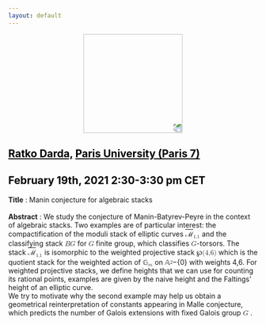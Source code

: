 ```yaml
---
layout: default
---
```


<p align="center">
  <img width="200" height="200" style="transform: rotate(0.5turn);" src="https://upload.wikimedia.org/wikipedia/commons/1/18/Rational_points_of_bounded_height_outside_the_27_lines_on_Clebsch%27s_diagonal_cubic_surface.png">
</p>

## <a href="https://webusers.imj-prg.fr/ratko.darda" style="color:black">Ratko Darda,</a> <a href="https://www.imj-prg.fr/" style="color:black">Paris University (Paris 7)</a>
## <c style="color:black">February 19th, 2021  2:30-3:30 pm CET</c>

<b>Title</b> : Manin conjecture for algebraic stacks
<br>
<br>
<b>Abstract</b> : We study the conjecture of Manin-Batyrev-Peyre in the context of algebraic stacks. Two examples are of particular interest: the compactification of the moduli stack of elliptic curves <span STYLE="text-decoration:overline" >&#8499;<math xmlns='http://www.w3.org/1998/Math/MathML'><msub><mi></mi><mi>1,1</mi></msub></math></span> and the classifying stack <math><mi>B</mi><mi>G</mi></math> for <math><mi>G</mi></math> finite group, which classifies <math><mi>G</mi></math>-torsors.  The stack <span STYLE="text-decoration:overline" >&#8499;<math xmlns='http://www.w3.org/1998/Math/MathML'><msub><mi></mi><mi>1,1</mi></msub></math></span> is isomorphic to the weighted projective stack &#8472;<math><mi>(</mi><mi>4</mi><mi>,</mi><mi>6</mi><mi>)</mi></math> which is the quotient stack for the weighted action of &#x1D53E;<math><msub><mi></mi><mi>m</mi></msub></math> on &#x1D538;<math><mover><mi></mi><mi>2</mi></mover></math>−{0} with weights 4,6.  For weighted projective stacks, we define heights that we can use for counting its rational points, examples are given by the naive height and the Faltings’ height of an elliptic curve. <br>
We  try  to  motivate  why  the  second  example  may  help  us  obtain  a  geometrical reinterpretation of constants appearing in Malle conjecture, which predicts the number of Galois extensions with fixed Galois group <math><mi>G</mi></math> .

